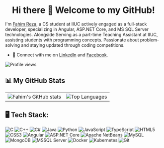 <div align="center">
  <h1>Hi there 👋 Welcome to my GitHub!</h1>
</div>

I'm [Fahim Reza](https://github.com/fahimreza71), a CS student at IIUC actively engaged as a full-stack developer, specializing in Angular, ASP.NET Core, and MS SQL Server technologies. Alongside Serving as a part-time Teaching Assistant at IIUC, assisting students with programming concepts. Passionate about problem-solving and staying updated through coding competitions. 

<!--
- 🔭 Check out my projects on [System Design](#), [Full-Stack Projects](#), and [Leetcode Solutions](#).
- 🌱 Subscribe to my [Tech Newsletter](#) for insights and guides.
- 📹 Follow my [YouTube Channel](#) for more tutorials and tips. -->
- 📧 Connect with me on [LinkedIn](https://www.linkedin.com/in/fahimreza71) and [Facebook](https://www.facebook.com/fahimreza51).

![Profile views](https://komarev.com/ghpvc/?username=fahimreza71&color=brightgreen)

<!--
## 📊 My GitHub Stats
![Fahim's GitHub stats](https://github-readme-stats.vercel.app/api?username=fahimreza71&show_icons=true&theme=radical)

## Most Used Languages
![Top Languages](https://github-readme-stats.vercel.app/api/top-langs/?username=fahimreza71&layout=compact&theme=radical) -->

## 📊 My GitHub Stats

<table>
  <tr>
    <td>
      <img src="https://github-readme-stats.vercel.app/api?username=fahimreza71&show_icons=true&theme=radical" alt="Fahim's GitHub stats" />
    </td>
    <td>
      <img src="https://github-readme-stats.vercel.app/api/top-langs/?username=fahimreza71&layout=compact&theme=radical" alt="Top Languages" />
    </td>
  </tr>
</table>

## 🖥️ Tech Stack:

![C](https://img.shields.io/badge/-C-00599C?style=for-the-badge&logo=c&logoColor=white)
![C++](https://img.shields.io/badge/-C++-00599C?style=for-the-badge&logo=c%2B%2B&logoColor=white)
![C#](https://img.shields.io/badge/-C%23-239120?style=for-the-badge&logo=c-sharp&logoColor=white)
![Java](https://img.shields.io/badge/-Java-007396?style=for-the-badge&logo=java&logoColor=white)
![Python](https://img.shields.io/badge/-Python-3776AB?style=for-the-badge&logo=python&logoColor=white)
![JavaScript](https://img.shields.io/badge/-JavaScript-F7DF1E?style=for-the-badge&logo=javascript&logoColor=black)
![TypeScript](https://img.shields.io/badge/-TypeScript-3178C6?style=for-the-badge&logo=typescript&logoColor=white)
![HTML5](https://img.shields.io/badge/-HTML5-E34F26?style=for-the-badge&logo=html5&logoColor=white)
![CSS3](https://img.shields.io/badge/-CSS3-1572B6?style=for-the-badge&logo=css3&logoColor=white)
![Angular](https://img.shields.io/badge/-Angular-DD0031?style=for-the-badge&logo=angular&logoColor=white)
![ASP.NET Core](https://img.shields.io/badge/-ASP.NET%20Core-512BD4?style=for-the-badge&logo=dotnet&logoColor=white)
![Apache NetBeans](https://img.shields.io/badge/-Apache%20NetBeans-1B6AC6?style=for-the-badge&logo=apache-netbeans-ide&logoColor=white)
![MySQL](https://img.shields.io/badge/-MySQL-4479A1?style=for-the-badge&logo=mysql&logoColor=white)
![MongoDB](https://img.shields.io/badge/-MongoDB-47A248?style=for-the-badge&logo=mongodb&logoColor=white)
![MSSQL Server](https://img.shields.io/badge/-MSSQL%20Server-CC2927?style=for-the-badge&logo=microsoftsqlserver&logoColor=white)
![Docker](https://img.shields.io/badge/-Docker-2496ED?style=for-the-badge&logo=docker&logoColor=white)
![Kubernetes](https://img.shields.io/badge/-Kubernetes-326CE5?style=for-the-badge&logo=kubernetes&logoColor=white)
![Git](https://img.shields.io/badge/-Git-F05032?style=for-the-badge&logo=git&logoColor=white)


<!--
**fahimreza71/fahimreza71** is a ✨ _special_ ✨ repository because its `README.md` (this file) appears on your GitHub profile.

Here are some ideas to get you started:

- 🔭 I’m currently working on ...
- 🌱 I’m currently learning ...
- 👯 I’m looking to collaborate on ...
- 🤔 I’m looking for help with ...
- 💬 Ask me about ...
- 📫 How to reach me: ...
- 😄 Pronouns: ...
- ⚡ Fun fact: ...
-->
